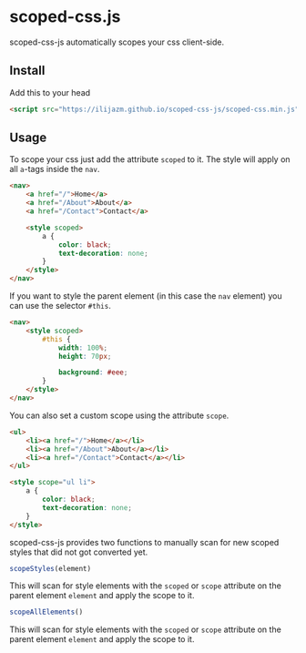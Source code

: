 # scoped-css.js

scoped-css-js automatically scopes your css client-side.

## Install

Add this to your head

```html
<script src="https://ilijazm.github.io/scoped-css-js/scoped-css.min.js" defer></script>
```

## Usage

To scope your css just add the attribute ``scoped`` to it. The style will apply on all ``a``-tags inside the ``nav``. 

```html
<nav>
    <a href="/">Home</a>
    <a href="/About">About</a>
    <a href="/Contact">Contact</a>

    <style scoped>
        a {
            color: black;
            text-decoration: none;
        }
    </style>
</nav>
```

If you want to style the parent element (in this case the ``nav`` element) you can use the selector ``#this``.

```html
<nav>
    <style scoped>
        #this {
            width: 100%;
            height: 70px;

            background: #eee;
        }
    </style>
</nav>
```

You can also set a custom scope using the attribute ``scope``.

```html
<ul>
    <li><a href="/">Home</a></li>
    <li><a href="/About">About</a></li>
    <li><a href="/Contact">Contact</a></li>
</ul>

<style scope="ul li">
    a {
        color: black;
        text-decoration: none;
    }
</style>
```

scoped-css-js provides two functions to manually scan for new scoped styles that did not got converted yet.

```javascript
scopeStyles(element)
```

This will scan for style elements with the ``scoped`` or ``scope`` attribute on the parent element ``element`` and apply the scope to it.

```javascript
scopeAllElements()
```

This will scan for style elements with the ``scoped`` or ``scope`` attribute on the parent element ``element`` and apply the scope to it.